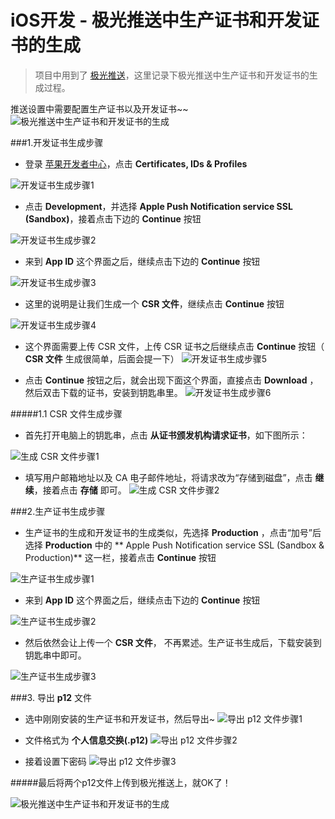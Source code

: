 # iOS开发 - 极光推送中生产证书和开发证书的生成

> 项目中用到了 [极光推送](https://www.jiguang.cn/push?source=bdjj#B_vid=1350498826687775136)，这里记录下极光推送中生产证书和开发证书的生成过程。

推送设置中需要配置生产证书以及开发证书~~
![极光推送中生产证书和开发证书的生成](http://upload-images.jianshu.io/upload_images/2665449-f6e129813e38c4b6.png?imageMogr2/auto-orient/strip%7CimageView2/2/w/1240)

###1.开发证书生成步骤
- 登录 [苹果开发者中心](https://developer.apple.com/account/#/overview/82W2K9C6T2)，点击 **Certificates, IDs & Profiles**

![开发证书生成步骤1](http://upload-images.jianshu.io/upload_images/2665449-b6de1efe8a9bc32d.png?imageMogr2/auto-orient/strip%7CimageView2/2/w/1240)

- 点击 **Development**，并选择 **Apple Push Notification service SSL (Sandbox)**，接着点击下边的 **Continue** 按钮

![开发证书生成步骤2](http://upload-images.jianshu.io/upload_images/2665449-140d40d381467beb.png?imageMogr2/auto-orient/strip%7CimageView2/2/w/1240)


- 来到 **App ID** 这个界面之后，继续点击下边的 **Continue** 按钮

![开发证书生成步骤3](http://upload-images.jianshu.io/upload_images/2665449-69cf10ec6fcb88c3.png?imageMogr2/auto-orient/strip%7CimageView2/2/w/1240)


- 这里的说明是让我们生成一个 **CSR 文件**，继续点击 **Continue** 按钮

![开发证书生成步骤4](http://upload-images.jianshu.io/upload_images/2665449-c02bbf6bb568e09f.png?imageMogr2/auto-orient/strip%7CimageView2/2/w/1240)

- 这个界面需要上传 CSR 文件，上传 CSR 证书之后继续点击 **Continue** 按钮（ **CSR 文件** 生成很简单，后面会提一下）
![开发证书生成步骤5](http://upload-images.jianshu.io/upload_images/2665449-1bc222f798021465.png?imageMogr2/auto-orient/strip%7CimageView2/2/w/1240)

- 点击 **Continue** 按钮之后，就会出现下面这个界面，直接点击 **Download** ，然后双击下载的证书，安装到钥匙串里。
![开发证书生成步骤6](http://upload-images.jianshu.io/upload_images/2665449-0bb19655f5e19139.png?imageMogr2/auto-orient/strip%7CimageView2/2/w/1240)

#####1.1 CSR 文件生成步骤
- 首先打开电脑上的钥匙串，点击 **从证书颁发机构请求证书**，如下图所示：

![生成 CSR 文件步骤1](http://upload-images.jianshu.io/upload_images/2665449-153b4345af65eb1a.png?imageMogr2/auto-orient/strip%7CimageView2/2/w/1240)


- 填写用户邮箱地址以及 CA 电子邮件地址，将请求改为“存储到磁盘”，点击 **继续**，接着点击 **存储** 即可。
![生成 CSR 文件步骤2](http://upload-images.jianshu.io/upload_images/2665449-b6141e6c50613449.png?imageMogr2/auto-orient/strip%7CimageView2/2/w/1240)


###2.生产证书生成步骤

- 生产证书的生成和开发证书的生成类似，先选择 **Production** ，点击“加号”后选择 **Production** 中的 ** Apple Push Notification service SSL (Sandbox & Production)** 这一栏，接着点击 **Continue** 按钮

![生产证书生成步骤1](http://upload-images.jianshu.io/upload_images/2665449-a8554f4b0b579a2a.png?imageMogr2/auto-orient/strip%7CimageView2/2/w/1240)

- 来到 **App ID** 这个界面之后，继续点击下边的 **Continue** 按钮

![生产证书生成步骤2](http://upload-images.jianshu.io/upload_images/2665449-721072f3f4f498bb.png?imageMogr2/auto-orient/strip%7CimageView2/2/w/1240)

- 然后依然会让上传一个 **CSR 文件**， 不再累述。生产证书生成后，下载安装到钥匙串中即可。

![生产证书生成步骤3](http://upload-images.jianshu.io/upload_images/2665449-7dda501137bad5df.png?imageMogr2/auto-orient/strip%7CimageView2/2/w/1240)


###3. 导出 **p12** 文件

- 选中刚刚安装的生产证书和开发证书，然后导出~
![导出 **p12** 文件步骤1](http://upload-images.jianshu.io/upload_images/2665449-7b1b25481edad0e1.png?imageMogr2/auto-orient/strip%7CimageView2/2/w/1240)

- 文件格式为 **个人信息交换(.p12)**
![导出 **p12** 文件步骤2](http://upload-images.jianshu.io/upload_images/2665449-cf0e2374a4886415.png?imageMogr2/auto-orient/strip%7CimageView2/2/w/1240)

- 接着设置下密码
![导出 **p12** 文件步骤3](http://upload-images.jianshu.io/upload_images/2665449-8c590c020fed9efe.png?imageMogr2/auto-orient/strip%7CimageView2/2/w/1240)

#####最后将两个p12文件上传到极光推送上，就OK了！

![极光推送中生产证书和开发证书的生成](http://upload-images.jianshu.io/upload_images/2665449-d8d78f18c48bcf0c.png?imageMogr2/auto-orient/strip%7CimageView2/2/w/1240)
